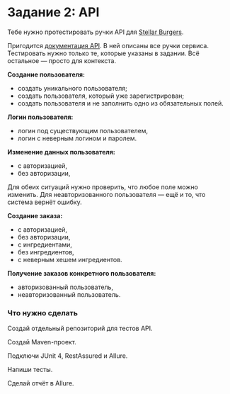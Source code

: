 # Задание 2: API

Тебе нужно протестировать ручки API для  [Stellar Burgers](https://stellarburgers.nomoreparties.site/).

Пригодится  [документация API](https://code.s3.yandex.net/qa-automation-engineer/java/cheatsheets/paid-track/diplom/api-documentation.pdf). В ней описаны все ручки сервиса. Тестировать нужно только те, которые указаны в задании. Всё остальное — просто для контекста.

**Создание пользователя:**

-   создать уникального пользователя;
-   создать пользователя, который уже зарегистрирован;
-   создать пользователя и не заполнить одно из обязательных полей.

**Логин пользователя:**

-   логин под существующим пользователем,
-   логин с неверным логином и паролем.

**Изменение данных пользователя:**

-   с авторизацией,
-   без авторизации,

Для обеих ситуаций нужно проверить, что любое поле можно изменить. Для неавторизованного пользователя — ещё и то, что система вернёт ошибку.

**Создание заказа:**

-   с авторизацией,
-   без авторизации,
-   с ингредиентами,
-   без ингредиентов,
-   с неверным хешем ингредиентов.

**Получение заказов конкретного пользователя:**

-   авторизованный пользователь,
-   неавторизованный пользователь.

### Что нужно сделать

Создай отдельный репозиторий для тестов API.

Создай Maven-проект.

Подключи JUnit 4, RestAssured и Allure.

Напиши тесты.

Сделай отчёт в Allure.
